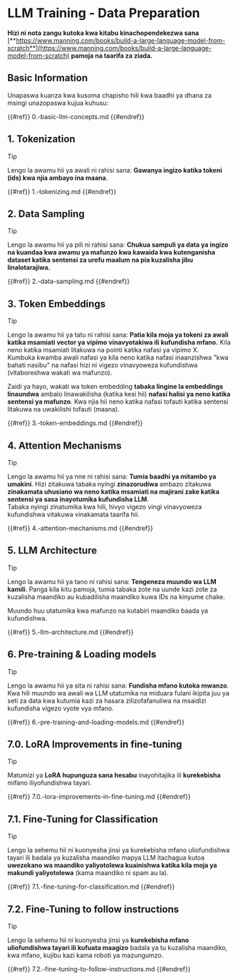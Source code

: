 # LLM Training - Data Preparation

**Hizi ni nota zangu kutoka kwa kitabu kinachopendekezwa sana** [**https://www.manning.com/books/build-a-large-language-model-from-scratch**](https://www.manning.com/books/build-a-large-language-model-from-scratch) **pamoja na taarifa za ziada.**

## Basic Information

Unapaswa kuanza kwa kusoma chapisho hili kwa baadhi ya dhana za msingi unazopaswa kujua kuhusu:

{{#ref}}
0.-basic-llm-concepts.md
{{#endref}}

## 1. Tokenization

> [!TIP]
> Lengo la awamu hii ya awali ni rahisi sana: **Gawanya ingizo katika tokeni (ids) kwa njia ambayo ina maana**.

{{#ref}}
1.-tokenizing.md
{{#endref}}

## 2. Data Sampling

> [!TIP]
> Lengo la awamu hii ya pili ni rahisi sana: **Chukua sampuli ya data ya ingizo na kuandaa kwa awamu ya mafunzo kwa kawaida kwa kutenganisha dataset katika sentensi za urefu maalum na pia kuzalisha jibu linalotarajiwa.**

{{#ref}}
2.-data-sampling.md
{{#endref}}

## 3. Token Embeddings

> [!TIP]
> Lengo la awamu hii ya tatu ni rahisi sana: **Patia kila moja ya tokeni za awali katika msamiati vector ya vipimo vinavyotakiwa ili kufundisha mfano.** Kila neno katika msamiati litakuwa na pointi katika nafasi ya vipimo X.\
> Kumbuka kwamba awali nafasi ya kila neno katika nafasi inaanzishwa "kwa bahati nasibu" na nafasi hizi ni vigezo vinavyoweza kufundishwa (vitaboreshwa wakati wa mafunzo).
>
> Zaidi ya hayo, wakati wa token embedding **tabaka lingine la embeddings linaundwa** ambalo linawakilisha (katika kesi hii) **nafasi halisi ya neno katika sentensi ya mafunzo**. Kwa njia hii neno katika nafasi tofauti katika sentensi litakuwa na uwakilishi tofauti (maana).

{{#ref}}
3.-token-embeddings.md
{{#endref}}

## 4. Attention Mechanisms

> [!TIP]
> Lengo la awamu hii ya nne ni rahisi sana: **Tumia baadhi ya mitambo ya umakini**. Hizi zitakuwa tabaka nyingi **zinazorudiwa** ambazo zitakuwa **zinakamata uhusiano wa neno katika msamiati na majirani zake katika sentensi ya sasa inayotumika kufundisha LLM**.\
> Tabaka nyingi zinatumika kwa hili, hivyo vigezo vingi vinavyoweza kufundishwa vitakuwa vinakamata taarifa hii.

{{#ref}}
4.-attention-mechanisms.md
{{#endref}}

## 5. LLM Architecture

> [!TIP]
> Lengo la awamu hii ya tano ni rahisi sana: **Tengeneza muundo wa LLM kamili**. Panga kila kitu pamoja, tumia tabaka zote na uunde kazi zote za kuzalisha maandiko au kubadilisha maandiko kuwa IDs na kinyume chake.
>
> Muundo huu utatumika kwa mafunzo na kutabiri maandiko baada ya kufundishwa.

{{#ref}}
5.-llm-architecture.md
{{#endref}}

## 6. Pre-training & Loading models

> [!TIP]
> Lengo la awamu hii ya sita ni rahisi sana: **Fundisha mfano kutoka mwanzo**. Kwa hili muundo wa awali wa LLM utatumika na miduara fulani ikipita juu ya seti za data kwa kutumia kazi za hasara zilizofafanuliwa na msaidizi kufundisha vigezo vyote vya mfano.

{{#ref}}
6.-pre-training-and-loading-models.md
{{#endref}}

## 7.0. LoRA Improvements in fine-tuning

> [!TIP]
> Matumizi ya **LoRA hupunguza sana hesabu** inayohitajika ili **kurekebisha** mifano iliyofundishwa tayari.

{{#ref}}
7.0.-lora-improvements-in-fine-tuning.md
{{#endref}}

## 7.1. Fine-Tuning for Classification

> [!TIP]
> Lengo la sehemu hii ni kuonyesha jinsi ya kurekebisha mfano uliofundishwa tayari ili badala ya kuzalisha maandiko mapya LLM itachagua kutoa **uwezekano wa maandiko yaliyotolewa kuainishwa katika kila moja ya makundi yaliyotolewa** (kama maandiko ni spam au la).

{{#ref}}
7.1.-fine-tuning-for-classification.md
{{#endref}}

## 7.2. Fine-Tuning to follow instructions

> [!TIP]
> Lengo la sehemu hii ni kuonyesha jinsi ya **kurekebisha mfano uliofundishwa tayari ili kufuata maagizo** badala ya tu kuzalisha maandiko, kwa mfano, kujibu kazi kama roboti ya mazungumzo.

{{#ref}}
7.2.-fine-tuning-to-follow-instructions.md
{{#endref}}
